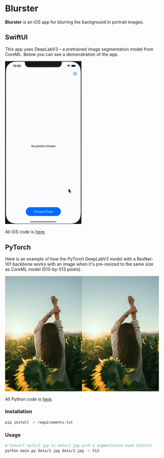 # Blurster

**Blurster** is an iOS app for blurring the background in portrait images.

## SwiftUI

This app uses DeepLabV3 – a pretrained image segmentation model from CoreML.
Below you can see a demonstration of the app.

<img src="/media/demo.gif" width="250"/>

All iOS code is [here](https://github.com/aalksii/blurster/tree/main/Blurster).

## PyTorch

Here is an example of how the PyTorch DeepLabV3 model with a ResNet-101
backbone works with an image when it's pre-resized to the same size as
CoreML model (513-by-513 pixels).

<img src="/media/demo_unite_pytorch.jpg" width="800"/>

All Python code is [here](https://github.com/aalksii/blurster/tree/main/research).

### Installation
```bash
pip install -r requirements.txt
```

### Usage
```bash
# Convert data/1.jpg to data/2.jpg with a segmentation mask 513x513
python main.py data/1.jpg data/2.jpg -s 513
```

